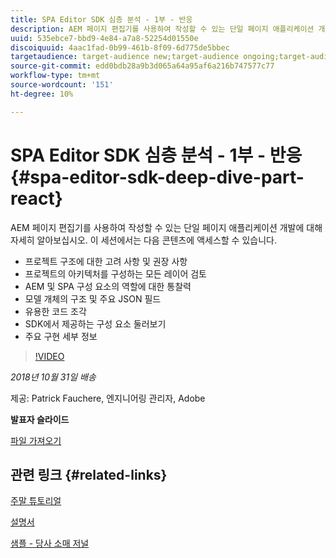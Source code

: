 ```yaml
---
title: SPA Editor SDK 심층 분석 - 1부 - 반응
description: AEM 페이지 편집기를 사용하여 작성할 수 있는 단일 페이지 애플리케이션 개발에 대해 자세히 알아보십시오.
uuid: 535ebce7-bbd9-4e84-a7a8-52254d01550e
discoiquuid: 4aac1fad-0b99-461b-8f09-6d775de5bbec
targetaudience: target-audience new;target-audience ongoing;target-audience upgrader
source-git-commit: edd0bdb28a9b3d065a64a95af6a216b747577c77
workflow-type: tm+mt
source-wordcount: '151'
ht-degree: 10%

---
```


# SPA Editor SDK 심층 분석 - 1부 - 반응 {#spa-editor-sdk-deep-dive-part-react}

AEM 페이지 편집기를 사용하여 작성할 수 있는 단일 페이지 애플리케이션 개발에 대해 자세히 알아보십시오. 이 세션에서는 다음 콘텐츠에 액세스할 수 있습니다.

* 프로젝트 구조에 대한 고려 사항 및 권장 사항
* 프로젝트의 아키텍처를 구성하는 모든 레이어 검토
* AEM 및 SPA 구성 요소의 역할에 대한 통찰력
* 모델 개체의 구조 및 주요 JSON 필드
* 유용한 코드 조각
* SDK에서 제공하는 구성 요소 둘러보기
* 주요 구현 세부 정보

>[!VIDEO](https://video.tv.adobe.com/v/25194/?quality=9)

*2018년 10월 31일 배송*

제공: Patrick Fauchere, 엔지니어링 관리자, Adobe

**발표자 슬라이드**

[파일 가져오기](assets/aem-gems-spa-editordeepdive-react-10312018.pdf)

## 관련 링크 {#related-links}

[주말 튜토리얼](https://experienceleague.adobe.com/docs/experience-manager-learn/getting-started-wknd-tutorial-develop/overview.html)

[설명서](https://helpx.adobe.com/kr/experience-manager/6-4/sites/developing/using/spa-overview.html)

[샘플 - 당사 소매 저널](https://github.com/adobe/aem-sample-we-retail-journal)

<!--
[Get back to the Overview](https://helpx.adobe.com/experience-manager/kt/eseminars/gems/aem-index.html)
-->
